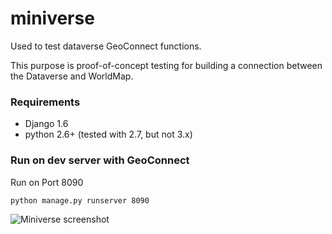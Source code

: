 # miniverse

Used to test dataverse GeoConnect functions.

This purpose is proof-of-concept testing for building a connection between the Dataverse and WorldMap.

### Requirements

* Django 1.6
* python 2.6+ (tested with 2.7, but not 3.x)

### Run on dev server with GeoConnect

Run on Port 8090

	python manage.py runserver 8090
	
	
![Miniverse screenshot](blob/master/miniverse/miniverse/static/images/miniverse_screenshot.png?raw=true "File Listing")

